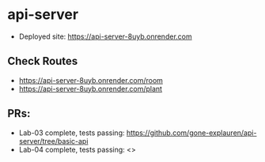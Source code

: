# api-server
* Deployed site: <https://api-server-8uyb.onrender.com>

## Check Routes
* <https://api-server-8uyb.onrender.com/room>
* <https://api-server-8uyb.onrender.com/plant>

## PRs:
* Lab-03 complete, tests passing: <https://github.com/gone-explauren/api-server/tree/basic-api>
* Lab-04 complete, tests passing: <>
